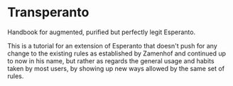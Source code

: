 # Transperanto
Handbook for augmented, purified but perfectly legit Esperanto.

This is a tutorial for an extension of Esperanto that doesn't push for any change to 
the existing rules as established by Zamenhof and continued up to now in his name, but
rather as regards the general usage and habits taken by most users, by showing up new ways
allowed by the same set of rules.
